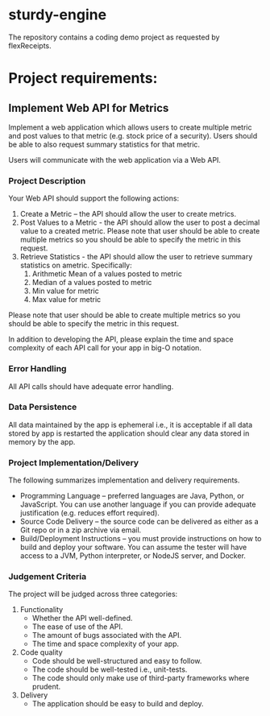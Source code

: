 # sturdy-engine
The repository contains a coding demo project as requested by flexReceipts.

# Project requirements:

## Implement Web API for Metrics
Implement a web application which allows users to create multiple metric and post values to that metric (e.g. stock price of a security). Users should be able to also request summary statistics for that metric.

Users will communicate with the web application via a Web API.

### Project Description
Your Web API should support the following actions:

1. Create a Metric – the API should allow the user to create metrics.
2. Post Values to a Metric - the API should allow the user to post a decimal value to a created metric. Please note that user should be able to create multiple metrics so you should be able to specify the metric in this request.
3. Retrieve Statistics - the API should allow the user to retrieve summary statistics on ametric. Specifically:
    1. Arithmetic Mean of a values posted to metric
    2. Median of a values posted to metric
    3. Min value for metric
    4. Max value for metric

Please note that user should be able to create multiple metrics so you should be able to specify the metric in this request.

In addition to developing the API, please explain the time and space complexity of each API call for your app in big-O notation.

### Error Handling
All API calls should have adequate error handling.

### Data Persistence
All data maintained by the app is ephemeral i.e., it is acceptable if all data stored by app is restarted the application should clear any data stored in memory by the app.

### Project Implementation/Delivery
The following summarizes implementation and delivery requirements.

* Programming Language – preferred languages are Java, Python, or JavaScript. You can use another language if you can provide adequate justification (e.g. reduces effort required).
* Source Code Delivery – the source code can be delivered as either as a Git repo or in a zip archive via email.
* Build/Deployment Instructions – you must provide instructions on how to build and deploy your software. You can assume the tester will have access to a JVM, Python interpreter, or NodeJS server, and Docker.

### Judgement Criteria
The project will be judged across three categories:
1. Functionality
    * Whether the API well-defined.
    * The ease of use of the API.
    * The amount of bugs associated with the API.
    * The time and space complexity of your app.
2. Code quality
    * Code should be well-structured and easy to follow.
    * The code should be well-tested i.e., unit-tests.
    * The code should only make use of third-party frameworks where prudent.
3. Delivery
    * The application should be easy to build and deploy.
